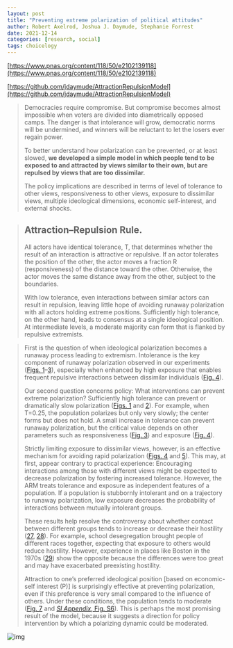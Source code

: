 ```yaml
---
layout: post
title: "Preventing extreme polarization of political attitudes"
author: Robert Axelrod, Joshua J. Daymude, Stephanie Forrest
date: 2021-12-14
categories: [research, social]
tags: choicelogy
---
```


[https://www.pnas.org/content/118/50/e2102139118](https://www.pnas.org/content/118/50/e2102139118)

[https://github.com/jdaymude/AttractionRepulsionModel](https://github.com/jdaymude/AttractionRepulsionModel)

> Democracies require compromise. But compromise becomes almost impossible when voters are divided into diametrically opposed camps. The danger is that intolerance will grow, democratic norms will be undermined, and winners will be reluctant to let the losers ever regain power. 
>
> To better understand how polarization can be prevented, or at least slowed, **we developed a simple model in which people tend to be exposed to and attracted by views similar to their own, but are repulsed by views that are too dissimilar.** 
>
> The policy implications are described in terms of level of tolerance to other views, responsiveness to other views, exposure to dissimilar views, multiple ideological dimensions, economic self-interest, and external shocks.

> ## Attraction–Repulsion Rule.
>
> All actors have identical tolerance, T, that determines whether the result of an interaction is attractive or repulsive. If an actor tolerates the position of the other, the actor moves a fraction R (responsiveness) of the distance toward the other. Otherwise, the actor moves the same distance away from the other, subject to the boundaries.
>
> With low tolerance, even interactions between similar actors can result in repulsion, leaving little hope of avoiding runaway polarization with all actors holding extreme positions. Sufficiently high tolerance, on the other hand, leads to consensus at a single ideological position. At intermediate levels, a moderate majority can form that is flanked by repulsive extremists.

> First is the question of when ideological polarization becomes a runaway process leading to extremism. Intolerance is the key component of runaway polarization observed in our experiments ([Figs. 1](https://www.pnas.org/content/118/50/e2102139118#F1)–[3](https://www.pnas.org/content/118/50/e2102139118#F3)), especially when enhanced by high exposure that enables frequent repulsive interactions between dissimilar individuals ([Fig. 4](https://www.pnas.org/content/118/50/e2102139118#F4)).
>
> Our second question concerns policy: What interventions can prevent extreme polarization? Sufficiently high tolerance can prevent or dramatically slow polarization ([Figs. 1](https://www.pnas.org/content/118/50/e2102139118#F1) and [2](https://www.pnas.org/content/118/50/e2102139118#F2)). For example, when T=0.25, the population polarizes but only very slowly; the center forms but does not hold. A small increase in tolerance can prevent runaway polarization, but the critical value depends on other parameters such as responsiveness ([Fig. 3](https://www.pnas.org/content/118/50/e2102139118#F3)) and exposure ([Fig. 4](https://www.pnas.org/content/118/50/e2102139118#F4)).
>
> Strictly limiting exposure to dissimilar views, however, is an effective mechanism for avoiding rapid polarization ([Figs. 4](https://www.pnas.org/content/118/50/e2102139118#F4) and [5](https://www.pnas.org/content/118/50/e2102139118#F5)). This may, at first, appear contrary to practical experience: Encouraging interactions among those with different views might be expected to decrease polarization by fostering increased tolerance. However, the ARM treats tolerance and exposure as independent features of a population. If a population is stubbornly intolerant and on a trajectory to runaway polarization, low exposure decreases the probability of interactions between mutually intolerant groups.
>
> These results help resolve the controversy about whether contact between different groups tends to increase or decrease their hostility ([27](https://www.pnas.org/content/118/50/e2102139118#ref-27), [28](https://www.pnas.org/content/118/50/e2102139118#ref-28)). For example, school desegregation brought people of different races together, expecting that exposure to others would reduce hostility. However, experience in places like Boston in the 1970s ([29](https://www.pnas.org/content/118/50/e2102139118#ref-29)) show the opposite because the differences were too great and may have exacerbated preexisting hostility.
>
> Attraction to one’s preferred ideological position [based on economic-self interest (P)] is surprisingly effective at preventing polarization, even if this preference is very small compared to the influence of others. Under these conditions, the population tends to moderate ([Fig. 7](https://www.pnas.org/content/118/50/e2102139118#F7) and [*SI Appendix*, Fig. S6](https://www.pnas.org/lookup/suppl/doi:10.1073/pnas.2102139118/-/DCSupplemental)). This is perhaps the most promising result of the model, because it suggests a direction for policy intervention by which a polarizing dynamic could be moderated.

![img](https://www.pnas.org/content/pnas/118/50/e2102139118/F7.large.jpg?width=800&height=600&carousel=1)
